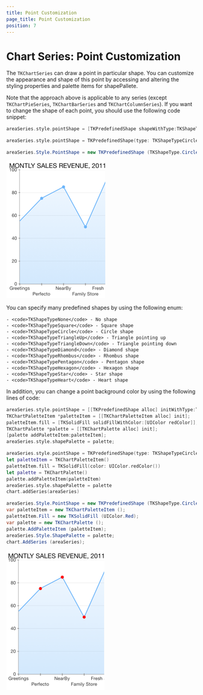 ```yaml
---
title: Point Customization
page_title: Point Customization
position: 7
---
```


# Chart Series: Point Customization

The <code>TKChartSeries</code> can draw a point in particular shape. You can customize the appearance and shape of this point by accessing and altering the styling properties and palette items for shapePallete.

Note that the approach above is applicable to any series (except <code>TKChartPieSeries</code>, <code>TKChartBarSeries</code> and <code>TKChartColumnSeries</code>). If you want to change the shape of each point, you should use the following code snippet:

```Objective-C
areaSeries.style.pointShape = [TKPredefinedShape shapeWithType:TKShapeTypeStar andSize:CGSizeMake(8, 8)];
```
```Swift
areaSeries.style.pointShape = TKPredefinedShape(type: TKShapeTypeCircle, andSize: CGSizeMake(8, 8))
```
```C#
areaSeries.Style.PointShape = new TKPredefinedShape (TKShapeType.Circle, new SizeF (8, 8));
```

<img src="../../images/chart-series-point001.png"/>

You can specify many predefined shapes by using the following enum:

    - <code>TKShapeTypeNone</code> - No shape
    - <code>TKShapeTypeSquare</code> - Square shape
    - <code>TKShapeTypeCircle</code> - Circle shape
    - <code>TKShapeTypeTriangleUp</code> - Triangle pointing up
    - <code>TKShapeTypeTriangleDown</code> - Triangle pointing down
    - <code>TKShapeTypeDiamond</code> - Diamond shape
    - <code>TKShapeTypeRhombus</code> - Rhombus shape
    - <code>TKShapeTypePentagon</code> - Pentagon shape
    - <code>TKShapeTypeHexagon</code> - Hexagon shape
    - <code>TKShapeTypeStar</code> - Star shape
    - <code>TKShapeTypeHeart</code> - Heart shape

In addition, you can change a point background color by using the following lines of code:

```Objective-C
areaSeries.style.pointShape = [[TKPredefinedShape alloc] initWithType:TKShapeTypeCircle andSize:CGSizeMake(8, 8)];
TKChartPaletteItem *paletteItem = [[TKChartPaletteItem alloc] init];
paletteItem.fill = [TKSolidFill solidFillWithColor:[UIColor redColor]];
TKChartPalette *palette = [[TKChartPalette alloc] init];
[palette addPaletteItem:paletteItem];
areaSeries.style.shapePalette = palette;
```
```Swift
areaSeries.style.pointShape = TKPredefinedShape(type: TKShapeTypeCircle, andSize: CGSizeMake(8, 8))
let paletteItem = TKChartPaletteItem()
paletteItem.fill = TKSolidFill(color: UIColor.redColor())
let palette = TKChartPalette()
palette.addPaletteItem(paletteItem)
areaSeries.style.shapePalette = palette
chart.addSeries(areaSeries)
```
```C#
areaSeries.Style.PointShape = new TKPredefinedShape (TKShapeType.Circle, new SizeF (8, 8));
var paletteItem = new TKChartPaletteItem ();
paletteItem.Fill = new TKSolidFill (UIColor.Red);
var palette = new TKChartPalette ();
palette.AddPaletteItem (paletteItem);
areaSeries.Style.ShapePalette = palette;
chart.AddSeries (areaSeries);
```

<img src="../../images/chart-series-point002.png"/>



